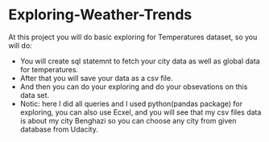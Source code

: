# Exploring-Weather-Trends
At this project you will do basic exploring for Temperatures dataset, so you will do:
- You will create sql statemnt to fetch your city data as well as global data for temperatures.
- After that you will save your data as a csv file.
- And then you can do your exploring and do your obsevations on this data set.
- Notic: here I did all queries and I used python(pandas package) for exploring, you can also use Ecxel, and you will see that my csv files data is about my city Benghazi so you can choose any city from given database from Udacity.
